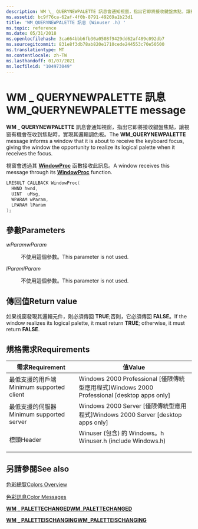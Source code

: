 ```yaml
---
description: WM \_ QUERYNEWPALETTE 訊息會通知視窗，指出它即將接收鍵盤焦點，讓視窗有機會在收到焦點時，實現其邏輯調色板。
ms.assetid: bc9f76ca-62af-4f0b-8791-49269a1b23d1
title: 'WM_QUERYNEWPALETTE 訊息 (Winuser .h) '
ms.topic: reference
ms.date: 05/31/2018
ms.openlocfilehash: 3ca664bbb6fb30a0508f9429dd62af489c092db7
ms.sourcegitcommit: 831e8f3db78ab820e1710cede244553c70e50500
ms.translationtype: MT
ms.contentlocale: zh-TW
ms.lasthandoff: 01/07/2021
ms.locfileid: "104973049"
---
```

# <a name="wm_querynewpalette-message"></a><span data-ttu-id="978c1-103">WM \_ QUERYNEWPALETTE 訊息</span><span class="sxs-lookup"><span data-stu-id="978c1-103">WM\_QUERYNEWPALETTE message</span></span>

<span data-ttu-id="978c1-104">**WM \_ QUERYNEWPALETTE** 訊息會通知視窗，指出它即將接收鍵盤焦點，讓視窗有機會在收到焦點時，實現其邏輯調色板。</span><span class="sxs-lookup"><span data-stu-id="978c1-104">The **WM\_QUERYNEWPALETTE** message informs a window that it is about to receive the keyboard focus, giving the window the opportunity to realize its logical palette when it receives the focus.</span></span>

<span data-ttu-id="978c1-105">視窗會透過其 [**WindowProc**](/previous-versions/windows/desktop/legacy/ms633573(v=vs.85)) 函數接收此訊息。</span><span class="sxs-lookup"><span data-stu-id="978c1-105">A window receives this message through its [**WindowProc**](/previous-versions/windows/desktop/legacy/ms633573(v=vs.85)) function.</span></span>


```C++
LRESULT CALLBACK WindowProc(
  HWND hwnd, 
  UINT  uMsg, 
  WPARAM wParam, 
  LPARAM lParam     
);
```



## <a name="parameters"></a><span data-ttu-id="978c1-106">參數</span><span class="sxs-lookup"><span data-stu-id="978c1-106">Parameters</span></span>

<dl> <dt>

<span data-ttu-id="978c1-107">*wParam*</span><span class="sxs-lookup"><span data-stu-id="978c1-107">*wParam*</span></span> 
</dt> <dd>

<span data-ttu-id="978c1-108">不使用這個參數。</span><span class="sxs-lookup"><span data-stu-id="978c1-108">This parameter is not used.</span></span>

</dd> <dt>

<span data-ttu-id="978c1-109">*lParam*</span><span class="sxs-lookup"><span data-stu-id="978c1-109">*lParam*</span></span> 
</dt> <dd>

<span data-ttu-id="978c1-110">不使用這個參數。</span><span class="sxs-lookup"><span data-stu-id="978c1-110">This parameter is not used.</span></span>

</dd> </dl>

## <a name="return-value"></a><span data-ttu-id="978c1-111">傳回值</span><span class="sxs-lookup"><span data-stu-id="978c1-111">Return value</span></span>

<span data-ttu-id="978c1-112">如果視窗發現其邏輯元件，則必須傳回 **TRUE**;否則，它必須傳回 **FALSE**。</span><span class="sxs-lookup"><span data-stu-id="978c1-112">If the window realizes its logical palette, it must return **TRUE**; otherwise, it must return **FALSE**.</span></span>

## <a name="requirements"></a><span data-ttu-id="978c1-113">規格需求</span><span class="sxs-lookup"><span data-stu-id="978c1-113">Requirements</span></span>



| <span data-ttu-id="978c1-114">需求</span><span class="sxs-lookup"><span data-stu-id="978c1-114">Requirement</span></span> | <span data-ttu-id="978c1-115">值</span><span class="sxs-lookup"><span data-stu-id="978c1-115">Value</span></span> |
|-------------------------------------|----------------------------------------------------------------------------------------------------------|
| <span data-ttu-id="978c1-116">最低支援的用戶端</span><span class="sxs-lookup"><span data-stu-id="978c1-116">Minimum supported client</span></span><br/> | <span data-ttu-id="978c1-117">Windows 2000 Professional \[僅限傳統型應用程式\]</span><span class="sxs-lookup"><span data-stu-id="978c1-117">Windows 2000 Professional \[desktop apps only\]</span></span><br/>                                               |
| <span data-ttu-id="978c1-118">最低支援的伺服器</span><span class="sxs-lookup"><span data-stu-id="978c1-118">Minimum supported server</span></span><br/> | <span data-ttu-id="978c1-119">Windows 2000 Server \[僅限傳統型應用程式\]</span><span class="sxs-lookup"><span data-stu-id="978c1-119">Windows 2000 Server \[desktop apps only\]</span></span><br/>                                                     |
| <span data-ttu-id="978c1-120">標頭</span><span class="sxs-lookup"><span data-stu-id="978c1-120">Header</span></span><br/>                   | <dl> <span data-ttu-id="978c1-121"><dt>Winuser (包含) 的 Windows。h </dt></span><span class="sxs-lookup"><span data-stu-id="978c1-121"><dt>Winuser.h (include Windows.h)</dt></span></span> </dl> |



## <a name="see-also"></a><span data-ttu-id="978c1-122">另請參閱</span><span class="sxs-lookup"><span data-stu-id="978c1-122">See also</span></span>

<dl> <dt>

[<span data-ttu-id="978c1-123">色彩總覽</span><span class="sxs-lookup"><span data-stu-id="978c1-123">Colors Overview</span></span>](colors.md)
</dt> <dt>

[<span data-ttu-id="978c1-124">色彩訊息</span><span class="sxs-lookup"><span data-stu-id="978c1-124">Color Messages</span></span>](color-messages.md)
</dt> <dt>

[<span data-ttu-id="978c1-125">**WM \_ PALETTECHANGED**</span><span class="sxs-lookup"><span data-stu-id="978c1-125">**WM\_PALETTECHANGED**</span></span>](wm-palettechanged.md)
</dt> <dt>

[<span data-ttu-id="978c1-126">**WM \_ PALETTEISCHANGING**</span><span class="sxs-lookup"><span data-stu-id="978c1-126">**WM\_PALETTEISCHANGING**</span></span>](wm-paletteischanging.md)
</dt> </dl>

 

 

